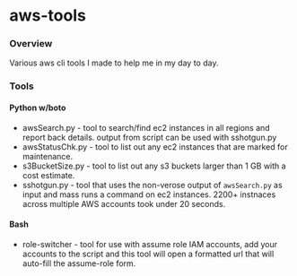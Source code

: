 # aws-tools

### Overview

Various aws cli tools I made to help me in my day to day.

### Tools

#### Python w/boto
* awsSearch.py    - tool to search/find ec2 instances in all regions and report back details. output from script can be used with sshotgun.py
* awsStatusChk.py - tool to list out any ec2 instances that are marked for maintenance.
* s3BucketSize.py - tool to list out any s3 buckets larger than 1 GB with a cost estimate.
* sshotgun.py     - tool that uses the non-verose output of `awsSearch.py` as input and mass runs a command on ec2 instances. 2200+ instnaces across multiple AWS accounts took under 20 seconds.

#### Bash
* role-switcher   - tool for use with assume role IAM accounts, add your accounts to the script and this tool will open a formatted url that will auto-fill the assume-role form.

